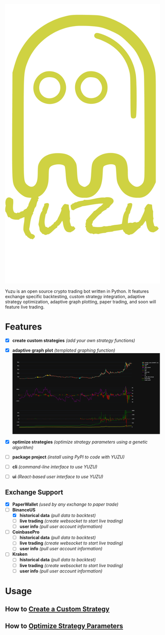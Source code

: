 
![yuzu logo](.asets/../assets/yuzu-logo.png)

Yuzu is an open source crypto trading bot written in Python. It features exchange specific backtesting, custom strategy integration, adaptive strategy optimization, adaptive graph plotting, paper trading, and soon will feature live trading.

# Features

- [x] **create custom strategies** _(add your own strategy functions)_

- [x] **adaptive graph plot** _(templated graphing function)_
  ![demo plot](.asets/../assets/demo-plot.png)
- [x] **optimize strategies** _(optimize strategy parameters using a genetic algorithm)_
- [ ] **package project** _(install using PyPI to code with YUZU)_
- [ ] **cli** _(command-line interface to use YUZU)_
- [ ] **ui** _(React-based user interface to use YUZU)_

## Exchange Support

- [x] **PaperWallet** _(used by any exchange to paper trade)_
- [ ] **BinanceUS**
  - [x] **historical data** _(pull data to backtest)_
  - [ ] **live trading** _(create websocket to start live trading)_
  - [ ] **user info** _(pull user account information)_
- [ ] **CoinbasePro**
  - [ ] **historical data** _(pull data to backtest)_
  - [ ] **live trading** _(create websocket to start live trading)_
  - [ ] **user info** _(pull user account information)_
- [ ] **Kraken**
  - [ ] **historical data** _(pull data to backtest)_
  - [ ] **live trading** _(create websocket to start live trading)_
  - [ ] **user info** _(pull user account information)_

# Usage

## How to [Create a Custom Strategy](./assets/custom-strategy.md)

## How to [Optimize Strategy Parameters](./assets/optimize-strategy.md)
